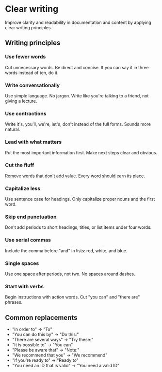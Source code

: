 # Clear writing

Improve clarity and readability in documentation and content by applying clear writing principles.

## Writing principles

### Use fewer words
Cut unnecessary words. Be direct and concise. If you can say it in three words instead of ten, do it.

### Write conversationally
Use simple language. No jargon. Write like you're talking to a friend, not giving a lecture.

### Use contractions
Write it's, you'll, we're, let's, don't instead of the full forms. Sounds more natural.

### Lead with what matters
Put the most important information first. Make next steps clear and obvious.

### Cut the fluff
Remove words that don't add value. Every word should earn its place.

### Capitalize less
Use sentence case for headings. Only capitalize proper nouns and the first word.

### Skip end punctuation
Don't add periods to short headings, titles, or list items under four words.

### Use serial commas
Include the comma before "and" in lists: red, white, and blue.

### Single spaces
Use one space after periods, not two. No spaces around dashes.

### Start with verbs
Begin instructions with action words. Cut "you can" and "there are" phrases.

## Common replacements

- "In order to" → "To"
- "You can do this by" → "Do this:"
- "There are several ways" → "Try these:"
- "It is possible to" → "You can"
- "Please be aware that" → "Note:"
- "We recommend that you" → "We recommend"
- "If you're ready to" → "Ready to"
- "You need an ID that is valid" → "You need a valid ID"
